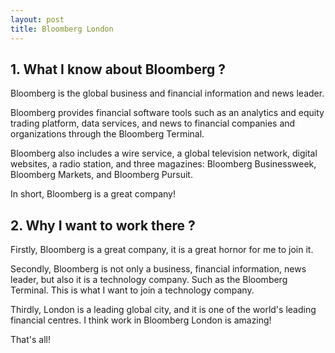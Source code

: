 ```yaml
---
layout: post
title: Bloomberg London
---
```


## 1. What I know about Bloomberg ?

Bloomberg is the global business and financial information and news leader.

Bloomberg provides financial software tools such as an analytics and equity trading platform,
data services, and news to financial companies and organizations through the Bloomberg Terminal.

Bloomberg also includes a wire service, a global television network, digital websites, a radio station,
and three magazines: Bloomberg Businessweek, Bloomberg Markets, and Bloomberg Pursuit.

In short, Bloomberg is a great company!

## 2. Why I want to work there ?

Firstly, Bloomberg is a great company, it is a great hornor for me to join it.

Secondly, Bloomberg is not only a business, financial information, news leader, but also
it is a technology company. Such as the Bloomberg Terminal. This is what I want to join
a technology company.

Thirdly, London is a leading global city, and it is one of the world's leading financial
centres. I think work in Bloomberg London is amazing!

That's all!



